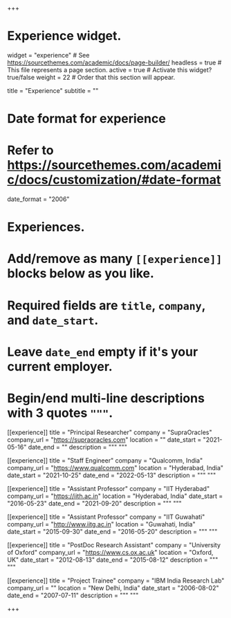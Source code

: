 +++
# Experience widget.
widget = "experience"  # See https://sourcethemes.com/academic/docs/page-builder/
headless = true  # This file represents a page section.
active = true  # Activate this widget? true/false
weight = 22  # Order that this section will appear.

title = "Experience"
subtitle = ""

# Date format for experience
#   Refer to https://sourcethemes.com/academic/docs/customization/#date-format
date_format = "2006"

# Experiences.
#   Add/remove as many `[[experience]]` blocks below as you like.
#   Required fields are `title`, `company`, and `date_start`.
#   Leave `date_end` empty if it's your current employer.
#   Begin/end multi-line descriptions with 3 quotes `"""`.


[[experience]]
  title = "Principal Researcher"
  company = "SupraOracles"
  company_url = "https://supraoracles.com"
  location = ""
  date_start = "2021-05-16"
  date_end = ""
  description = """
  """




[[experience]]
  title = "Staff Engineer"
  company = "Qualcomm, India"
  company_url = "https://www.qualcomm.com"
  location = "Hyderabad, India"
  date_start = "2021-10-25"
  date_end = "2022-05-13"
  description = """
  """




[[experience]]
  title = "Assistant Professor"
  company = "IIT Hyderabad"
  company_url = "https://iith.ac.in"
  location = "Hyderabad, India"
  date_start = "2016-05-23"
  date_end = "2021-09-20"
  description = """
  """



[[experience]]
  title = "Assistant Professor"
  company = "IIT Guwahati"
  company_url = "http://www.iitg.ac.in"
  location = "Guwahati, India"
  date_start = "2015-09-30"
  date_end = "2016-05-20"
  description = """
  """

[[experience]]
  title = "PostDoc Research Assistant"
  company = "University of Oxford"
  company_url = "https://www.cs.ox.ac.uk"
  location = "Oxford, UK"
  date_start = "2012-08-13"
  date_end = "2015-08-12"
  description = """
"""


[[experience]]
  title = "Project Trainee"
  company = "IBM India Research Lab"
  company_url = ""
  location = "New Delhi, India"
  date_start = "2006-08-02"
  date_end = "2007-07-11"
  description = """
"""


+++
